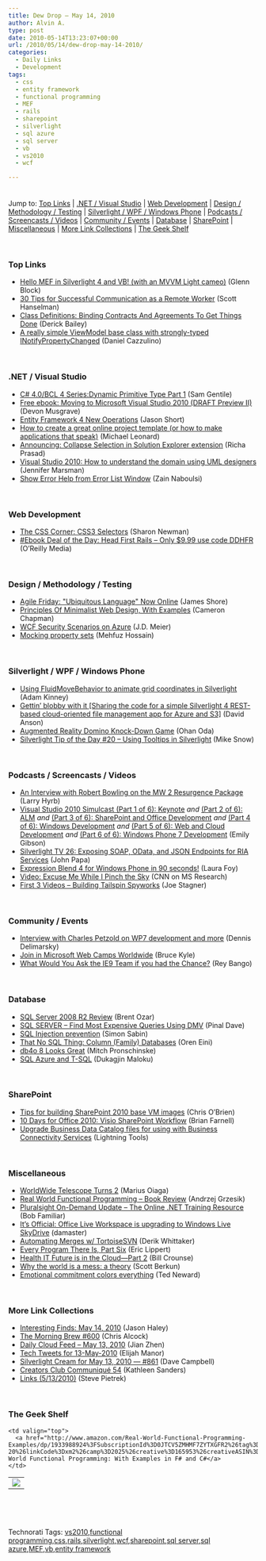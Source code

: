 ```yaml
---
title: Dew Drop – May 14, 2010
author: Alvin A.
type: post
date: 2010-05-14T13:23:07+00:00
url: /2010/05/14/dew-drop-may-14-2010/
categories:
  - Daily Links
  - Development
tags:
  - css
  - entity framework
  - functional programming
  - MEF
  - rails
  - sharepoint
  - silverlight
  - sql azure
  - sql server
  - vb
  - vs2010
  - wcf

---
```

<div class="wlWriterHeaderFooter" style="float:none; margin:0px; padding:4px 0px 4px 0px;">
</div>

Jump to: [Top Links][1] | [.NET / Visual Studio][2] | [Web Development][3] | [Design / Methodology / Testing][4] | [Silverlight / WPF / Windows Phone][5] | [Podcasts / Screencasts / Videos][6] | [Community / Events][7] | [Database][8] | [SharePoint][9] | [Miscellaneous][10] | [More Link Collections][11] | [The Geek Shelf][12] 

&#160;

### <a name="top"></a>Top Links

  * [Hello MEF in Silverlight 4 and VB! (with an MVVM Light cameo)][13] (Glenn Block)
  * [30 Tips for Successful Communication as a Remote Worker][14] (Scott Hanselman)
  * [Class Definitions: Binding Contracts And Agreements To Get Things Done][15] (Derick Bailey)
  * [A really simple ViewModel base class with strongly-typed INotifyPropertyChanged][16] (Daniel Cazzulino)

&#160;

### <a name="dotnet"></a>.NET / Visual Studio

  * [C# 4.0/BCL 4 Series:Dynamic Primitive Type Part 1][17] (Sam Gentile)
  * [Free ebook: Moving to Microsoft Visual Studio 2010 (DRAFT Preview II)][18] (Devon Musgrave)
  * [Entity Framework 4 New Operations][19] (Jason Short)
  * [How to create a great online project template (or how to make applications that speak)][20] (Michael Leonard)
  * [Announcing: Collapse Selection in Solution Explorer extension][21] (Richa Prasad)
  * [Visual Studio 2010: How to understand the domain using UML designers][22] (Jennifer Marsman)
  * [Show Error Help from Error List Window][23] (Zain Naboulsi)

&#160;

### <a name="web"></a>Web Development

  * [The CSS Corner: CSS3 Selectors][24] (Sharon Newman)
  * [#Ebook Deal of the Day: Head First Rails &#8211; Only $9.99 use code DDHFR][25] (O&#8217;Reilly Media)

&#160;

### <a name="design"></a>Design / Methodology / Testing

  * [Agile Friday: "Ubiquitous Language" Now Online][26] (James Shore)
  * [Principles Of Minimalist Web Design, With Examples][27] (Cameron Chapman)
  * [WCF Security Scenarios on Azure][28] (J.D. Meier)
  * [Mocking property sets][29] (Mehfuz Hossain)

&#160;

### <a name="silverlight"></a>Silverlight / WPF / Windows Phone

  * [Using FluidMoveBehavior to animate grid coordinates in Silverlight][30] (Adam Kinney)
  * [Gettin&#8217; blobby with it [Sharing the code for a simple Silverlight 4 REST-based cloud-oriented file management app for Azure and S3]][31] (David Anson)
  * [Augmented Reality Domino Knock-Down Game][32] (Ohan Oda)
  * [Silverlight Tip of the Day #20 – Using Tooltips in Silverlight][33] (Mike Snow)

&#160;

### <a name="podcasts"></a>Podcasts / Screencasts / Videos

  * [An Interview with Robert Bowling on the MW 2 Resurgence Package][34] (Larry Hyrb)
  * [Visual Studio 2010 Simulcast (Part 1 of 6): Keynote][35] _and_&#160;[(Part 2 of 6): ALM][36] _and_&#160;[(Part 3 of 6): SharePoint and Office Development][37] _and_&#160;[(Part 4 of 6): Windows Development][38] _and_&#160;[(Part 5 of 6): Web and Cloud Development][39] _and_&#160;[(Part 6 of 6): Windows Phone 7 Development][40] (Emily Gibson)
  * [Silverlight TV 26: Exposing SOAP, OData, and JSON Endpoints for RIA Services][41] (John Papa)
  * [Expression Blend 4 for Windows Phone in 90 seconds!][42] (Laura Foy)
  * [Video: Excuse Me While I Pinch the Sky][43] (CNN on MS Research)
  * [First 3 Videos – Building Tailspin Spyworks][44] (Joe Stagner)

&#160;

### <a name="events"></a>Community / Events

  * [Interview with Charles Petzold on WP7 development and more][45] (Dennis Delimarsky)
  * [Join in Microsoft Web Camps Worldwide][46] (Bruce Kyle)
  * [What Would You Ask the IE9 Team if you had the Chance?][47] (Rey Bango)

&#160;

### <a name="db"></a>Database

  * [SQL Server 2008 R2 Review][48] (Brent Ozar)
  * [SQL SERVER – Find Most Expensive Queries Using DMV][49] (Pinal Dave)
  * [SQL Injection prevention][50] (Simon Sabin)
  * [That No SQL Thing: Column (Family) Databases][51] (Oren Eini)
  * [db4o 8 Looks Great][52] (Mitch Pronschinske)
  * [SQL Azure and T-SQL][53] (Dukagjin Maloku)

&#160;

### <a name="sp"></a>SharePoint

  * [Tips for building SharePoint 2010 base VM images][54] (Chris O&#8217;Brien)
  * [10 Days for Office 2010: Visio SharePoint Workflow][55] (Brian Farnell)
  * [Upgrade Business Data Catalog files for using with Business Connectivity Services][56] (Lightning Tools)

&#160;

### <a name="misc"></a>Miscellaneous

  * [WorldWide Telescope Turns 2][57] (Marius Oiaga)
  * [Real World Functional Programming &#8211; Book Review][58] (Andrzej Grzesik)
  * [Pluralsight On-Demand Update – The Online .NET Training Resource][59] (Bob Familiar)
  * [It’s Official: Office Live Workspace is upgrading to Windows Live SkyDrive][60] (damaster)
  * [Automating Merges w/ TortoiseSVN][61] (Derik Whittaker)
  * [Every Program There Is, Part Six][62] (Eric Lippert)
  * [Health IT Future is in the Cloud—Part 2][63] (Bill Crounse)
  * [Why the world is a mess: a theory][64] (Scott Berkun)
  * [Emotional commitment colors everything][65] (Ted Neward)

&#160;

### <a name="links"></a>More Link Collections

  * [Interesting Finds: May 14, 2010][66] (Jason Haley)
  * [The Morning Brew #600][67] (Chris Alcock)
  * [Daily Cloud Feed &#8211; May 13, 2010][68] (Jian Zhen)
  * [Tech Tweets for 13-May-2010][69] (Elijah Manor)
  * [Silverlight Cream for May 13, 2010 &#8212; #861][70] (Dave Campbell)
  * [Creators Club Communiqué 54][71] (Kathleen Sanders)
  * [Links (5/13/2010)][72] (Steve Pietrek)

&#160;

### <a name="shelf"></a>The Geek Shelf

<table border="0" cellspacing="0" cellpadding="0">
  <tr>
    <td>
      <img data-recalc-dims="1" decoding="async" src="https://i0.wp.com/ecx.images-amazon.com/images/I/41QBdOSHLtL._SL160_.jpg?w=660" />
    </td>
    
    <td valign="top">
      <a href="http://www.amazon.com/Real-World-Functional-Programming-Examples/dp/1933988924%3FSubscriptionId%3D0JTCV5ZMHMF7ZYTXGFR2%26tag%3Dalvinashcraft-20%26linkCode%3Dxm2%26camp%3D2025%26creative%3D165953%26creativeASIN%3D1933988924">Real World Functional Programming: With Examples in F# and C#</a>
    </td>
  </tr>
</table>

&#160;

<div style="padding-bottom: 0px; margin: 0px; padding-left: 0px; padding-right: 0px; display: inline; float: none; padding-top: 0px" id="scid:C16BAC14-9A3D-4c50-9394-FBFEF7A93539:4231caf8-d961-4442-b2c3-fc025214c34e" class="wlWriterSmartContent">
  <!--dotnetkickit-->
</div>

&#160;

<div style="padding-bottom: 0px; margin: 0px; padding-left: 0px; padding-right: 0px; display: inline; float: none; padding-top: 0px" id="scid:0767317B-992E-4b12-91E0-4F059A8CECA8:ff1fce28-f652-439e-9646-c050377ef994" class="wlWriterSmartContent">
  Technorati Tags: <a href="http://technorati.com/tags/vs2010" rel="tag">vs2010</a>,<a href="http://technorati.com/tags/functional+programming" rel="tag">functional programming</a>,<a href="http://technorati.com/tags/css" rel="tag">css</a>,<a href="http://technorati.com/tags/rails" rel="tag">rails</a>,<a href="http://technorati.com/tags/silverlight" rel="tag">silverlight</a>,<a href="http://technorati.com/tags/wcf" rel="tag">wcf</a>,<a href="http://technorati.com/tags/sharepoint" rel="tag">sharepoint</a>,<a href="http://technorati.com/tags/sql+server" rel="tag">sql server</a>,<a href="http://technorati.com/tags/sql+azure" rel="tag">sql azure</a>,<a href="http://technorati.com/tags/MEF" rel="tag">MEF</a>,<a href="http://technorati.com/tags/vb" rel="tag">vb</a>,<a href="http://technorati.com/tags/entity+framework" rel="tag">entity framework</a>
</div>

 [1]: https://morningdew-bpc6g3a0fgaxdxcu.eastus2-01.azurewebsites.net/#top
 [2]: https://morningdew-bpc6g3a0fgaxdxcu.eastus2-01.azurewebsites.net/#dotnet
 [3]: https://morningdew-bpc6g3a0fgaxdxcu.eastus2-01.azurewebsites.net/#web
 [4]: https://morningdew-bpc6g3a0fgaxdxcu.eastus2-01.azurewebsites.net/#design
 [5]: https://morningdew-bpc6g3a0fgaxdxcu.eastus2-01.azurewebsites.net/#silverlight
 [6]: https://morningdew-bpc6g3a0fgaxdxcu.eastus2-01.azurewebsites.net/#podcasts
 [7]: https://morningdew-bpc6g3a0fgaxdxcu.eastus2-01.azurewebsites.net/#events
 [8]: https://morningdew-bpc6g3a0fgaxdxcu.eastus2-01.azurewebsites.net/#db
 [9]: https://morningdew-bpc6g3a0fgaxdxcu.eastus2-01.azurewebsites.net/#sp
 [10]: https://morningdew-bpc6g3a0fgaxdxcu.eastus2-01.azurewebsites.net/#misc
 [11]: https://morningdew-bpc6g3a0fgaxdxcu.eastus2-01.azurewebsites.net/#links
 [12]: https://morningdew-bpc6g3a0fgaxdxcu.eastus2-01.azurewebsites.net/#shelf
 [13]: http://codebetter.com/blogs/glenn.block/archive/2010/05/14/hello-mef-in-silverlight-4-and-vb-with-an-mvvm-light-cameo.aspx
 [14]: http://feedproxy.google.com/~r/ScottHanselman/~3/v75zO78PeWM/30TipsForSuccessfulCommunicationAsARemoteWorker.aspx
 [15]: http://feedproxy.google.com/~r/LosTechies/~3/Fi2plt7gv50/class-definitions-binding-contracts-and-agreements-to-get-things-done.aspx
 [16]: http://www.clariusconsulting.net/blogs/kzu/archive/2010/05/14/244098.aspx
 [17]: http://feedproxy.google.com/~r/SamGentile/~3/YgywgjnkMiY/
 [18]: http://blogs.msdn.com/microsoft_press/archive/2010/05/13/free-ebook-moving-to-microsoft-visual-studio-2010-draft-preview-ii.aspx
 [19]: http://infinitecodex.com/post/2010/05/14/Entity-Framework-4-New-Operations.aspx
 [20]: http://blogs.msdn.com/visualstudio/archive/2010/05/13/how-to-create-a-great-online-project-template-or-how-to-make-applications-that-speak.aspx
 [21]: http://blogs.msdn.com/visualstudio/archive/2010/05/13/announcing-collapse-selection-in-solution-explorer-extension.aspx
 [22]: http://feedproxy.google.com/~r/JenniferMarsman/~3/1UGNXG5xv7w/visual-studio-2010-how-to-understand-the-domain-using-uml-designers.aspx
 [23]: http://feedproxy.google.com/~r/zainnab/~3/Eni1fu3NrYA/show-error-help-from-errors-list-window-vstiptool0020.aspx
 [24]: http://blogs.msdn.com/ie/archive/2010/05/13/the-css-corner-css3-selectors.aspx
 [25]: http://feeds.oreilly.com/~r/oreilly/news/~3/O1ftw6GpxR8/
 [26]: http://jamesshore.com/Blog/Agile-Friday-Ubiquitous-Language-Now-Online.html
 [27]: http://www.smashingmagazine.com/2010/05/13/principles-of-minimalist-web-design-with-examples/
 [28]: http://blogs.msdn.com/jmeier/archive/2010/05/13/wcf-security-scenarios-on-azure.aspx
 [29]: http://feedproxy.google.com/~r/burncsharp/~3/uzU5b7VSwrg/mocking-property-sets.aspx
 [30]: http://adamkinney.wordpress.com/2010/05/13/using-fluidmovebehavior-to-animate-grid-coordinates-in-silverlight/
 [31]: http://blogs.msdn.com/delay/archive/2010/05/13/gettin-blobby-with-it-sharing-the-code-for-a-simple-silverlight-4-rest-based-cloud-oriented-file-management-app-for-azure-and-s3.aspx
 [32]: http://blogs.msdn.com/coding4fun/archive/2010/05/13/10012840.aspx
 [33]: http://www.michaelsnow.com/2010/05/13/silverlight-tip-of-the-day-20-using-tooltips-in-silverlight/
 [34]: http://feedproxy.google.com/~r/MajorNelsonblogcast/~3/rIwlDlkF7J4/an-interview-with-robert-bowling-on-the-mw-2-resurgence-package.aspx
 [35]: http://channel9.msdn.com/posts/egibson/Visual-Studio-2010-Simulcast-Part-1-of-6-Keynote/
 [36]: http://channel9.msdn.com/posts/egibson/Visual-Studio-2010-Simulcast-Part-2-of-6-ALM/
 [37]: http://channel9.msdn.com/posts/egibson/Visual-Studio-2010-Simulcast-Part-3-of-6-SharePoint-and-Office-Development/
 [38]: http://channel9.msdn.com/posts/egibson/Visual-Studio-2010-Simulcast-Part-4-of-6-Windows-Development/
 [39]: http://channel9.msdn.com/posts/egibson/Visual-Studio-2010-Simulcast-Part-5-of-6-Web-and-Cloud-Development/
 [40]: http://channel9.msdn.com/posts/egibson/Visual-Studio-2010-Simulcast-Part-6-of-6-Windows-Phone-7-Development/
 [41]: http://channel9.msdn.com/shows/SilverlightTV/Silverlight-TV-26-Exposing-SOAP-OData-and-JSON-Endpoints-for-RIA-Services/
 [42]: http://channel9.msdn.com/posts/LauraFoy/Expression-Blend-4-for-Windows-Phone-in-90-seconds/
 [43]: http://research.microsoft.com/en-us/news/headlines/pinchthesky-051310.aspx
 [44]: http://misfitgeek.com/blog/aspnet/first-3-videos-ndash-building-tailspin-spyworks/
 [45]: http://feeds.dzone.com/~r/zones/dotnet/~3/t6kI3I_S0HQ/interview-charles-petzold-wp7
 [46]: http://blogs.msdn.com/usisvde/archive/2010/05/14/join-in-microsoft-web-camps-worldwide.aspx
 [47]: http://feedproxy.google.com/~r/reybango/zSyW/~3/nVW_hO9t3XE/
 [48]: http://www.brentozar.com/archive/2010/05/sql-server-r-review/
 [49]: http://blog.sqlauthority.com/2010/05/14/sql-server-find-most-expensive-queries-using-dmv/
 [50]: http://feedproxy.google.com/~r/SimonsSqlServerStuff/~3/wThTcZkBQzo/sql-injection-prevention.aspx
 [51]: http://feedproxy.google.com/~r/AyendeRahien/~3/Xtg7alaPtZ8/that-no-sql-thing-column-family-databases.aspx
 [52]: http://feeds.dzone.com/~r/zones/dotnet/~3/sKOzz_9uP6M/db4o-8-looks-great
 [53]: http://www.sqlservercentral.com/blogs/dugi/archive/2010/05/14/sql-azure-and-t-sql.aspx
 [54]: http://feedproxy.google.com/~r/ChrisObrien/~3/qXR01oui8Lk/tips-for-building-sharepoint-2010-base.html
 [55]: http://blogs.msdn.com/mvpawardprogram/archive/2010/05/14/10-days-for-office-2010-visio-sharepoint-workflow.aspx
 [56]: http://lightningtools.com/blog/archive/2010/05/13/upgrade-business-data-catalog-files-for-using-with-business-connectivity.aspx
 [57]: http://research.microsoft.com/en-us/news/headlines/wwt2-051310.aspx
 [58]: http://feeds.dzone.com/~r/zones/dotnet/~3/p0swG5XfrDg/real-world-functional-0
 [59]: http://feedproxy.google.com/~r/msdn/bobfamiliar/~3/lyNvE7tBkIw/pluralsight-on-demand-update-the-online-net-training-resource.aspx
 [60]: http://feedproxy.google.com/~r/liveside/~3/tPeOBRQVDDE/it-s-official-office-live-workspace-is-upgrading-to-windows-live-skydrive.aspx
 [61]: http://feedproxy.google.com/~r/Devlicious/~3/rxxcR8zbb00/automating-merges-w-tortoisesvn.aspx
 [62]: http://blogs.msdn.com/ericlippert/archive/2010/05/13/every-program-there-is-part-six.aspx
 [63]: http://feedproxy.google.com/~r/msdn/healthblog/~3/PjYSs0CwETQ/health-it-future-is-in-the-cloud-part-2.aspx
 [64]: http://www.scottberkun.com/blog/2010/why-the-world-is-a-mess-a-theory/
 [65]: http://blogs.tedneward.com/2010/05/14/Emotional+Commitment+Colors+Everything.aspx
 [66]: http://jasonhaley.com/blog/post.aspx?id=055c9462-1e3f-4325-ae44-4d11746958aa
 [67]: http://feedproxy.google.com/~r/ReflectivePerspective/~3/CN9Cy86X5yI/
 [68]: http://feedproxy.google.com/~r/onsaas/~3/EpDwnQzXGq4/
 [69]: http://elijahmanor.com/webdevdotnet/post.aspx?id=ef759ab8-bedf-420e-9f2c-07b0df17df0e
 [70]: http://geekswithblogs.net/WynApseTechnicalMusings/archive/2010/05/13/139808.aspx
 [71]: http://blogs.msdn.com/xna/archive/2010/05/13/creators-club-communiqu-54.aspx
 [72]: http://spietrek.blogspot.com/2010/05/links-5132010.html